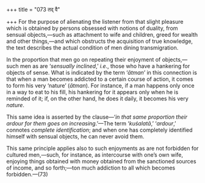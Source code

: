+++
title = "073 तद् वै"

+++
For the purpose of alienating the listener from that slight pleasure
which is obtained by persons obsessed with notions of duality, from
sensual objects,—such as attachment to wife and children, greed for
wealth and other things,—and which obstructs the acquisition of true
knowledge, the text describes the actual condition of men dining
transmigration.

In the proportion that men go on repeating their enjoyment of
objects,—such men as are ‘*sensually inclined*,’ *i.e*., those who have
a hankering for objects of sense. What is indicated by the term
‘*ātman*’ in this connection is that when a man becomes addicted to a
certain course of action, it comes to form his very ‘nature’ (*ātman*).
For instance, if a man happens only once in a way to eat to his fill,
his hankering for it appears only when he is reminded of it; if, on the
other hand, he does it daily, it becomes his very *nature*.

This same idea is asserted by the clause—‘*in that same proportion their
ardour for them goes on increasing*.’—The term ‘*kuśalatā*,’ ‘*ardour*,’
connotes *complete identification*; and when one has completely
identified himself with sensual objects, he can never avoid them.

This same principle applies also to such enjoyments as are not forbidden
for cultured men,—such, for instance, as intercourse with one’s own
wife, enjoying things obtained with money obtained from the sanctioned
sources of income, and so forth;—ton much addiction to all which becomes
forbidden.—(73)
